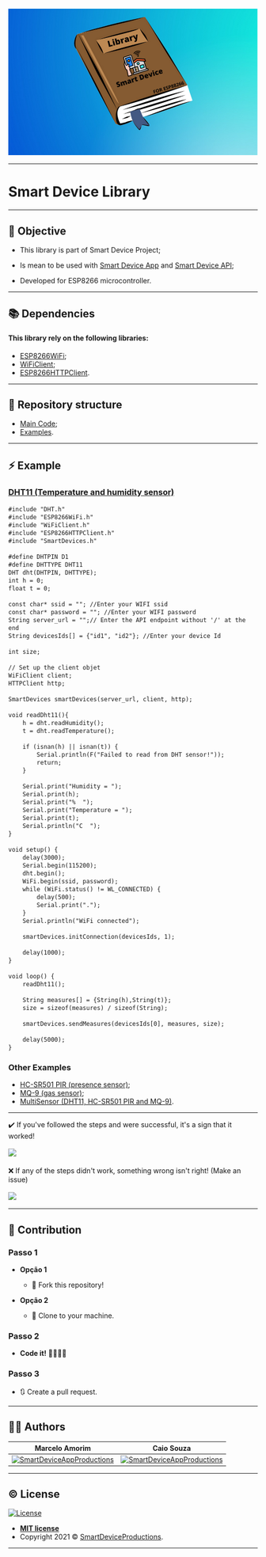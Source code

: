 ![](assets/images/SmartDeviceLibrary.png)

---

# Smart Device Library

---

## 🎯 Objective

- This library is part of Smart Device Project;

- Is mean to be used with [Smart Device App](https://github.com/marceloams/smart-device-app) and [Smart Device API](https://hub.docker.com/repository/docker/marceloams/smart-devices-api);

- Developed for ESP8266 microcontroller.

---

## 📚 Dependencies 

#### This library rely on the following libraries:

- <a href="https://github.com/esp8266/Arduino/tree/master/libraries/ESP8266WiFi" target="_blank">ESP8266WiFi</a>;
- <a href="https://github.com/esp8266/Arduino/blob/master/libraries/ESP8266WiFi/src/WiFiClient.h" target="_blank">WiFiClient</a>;
- <a href="https://github.com/esp8266/Arduino/tree/master/libraries/ESP8266HTTPClient" target="_blank">ESP8266HTTPClient</a>.

---

## 📁 Repository structure

- <a href="https://github.com/marceloams/smart-device-library" target="_blank">Main Code</a>;
- <a href="https://github.com/marceloams/smart-device-library/tree/master/examples" target="_blank">Examples</a>.

---

## ⚡ Example

### [DHT11 (Temperature and humidity sensor)](https://github.com/marceloams/smart-device-library/blob/master/examples/PresenceSensor/PresenceSensor.ino)

```
#include "DHT.h"
#include "ESP8266WiFi.h"
#include "WiFiClient.h"
#include "ESP8266HTTPClient.h"
#include "SmartDevices.h"

#define DHTPIN D1     
#define DHTTYPE DHT11  
DHT dht(DHTPIN, DHTTYPE);
int h = 0;
float t = 0;

const char* ssid = ""; //Enter your WIFI ssid
const char* password = ""; //Enter your WIFI password
String server_url = "";// Enter the API endpoint without '/' at the end
String devicesIds[] = {"id1", "id2"}; //Enter your device Id

int size;

// Set up the client objet
WiFiClient client;
HTTPClient http;

SmartDevices smartDevices(server_url, client, http);

void readDht11(){
    h = dht.readHumidity();
    t = dht.readTemperature();

    if (isnan(h) || isnan(t)) {
        Serial.println(F("Failed to read from DHT sensor!"));
        return;
    }

    Serial.print("Humidity = ");
    Serial.print(h);
    Serial.print("%  ");
    Serial.print("Temperature = ");
    Serial.print(t); 
    Serial.println("C  ");
}

void setup() {
    delay(3000);
    Serial.begin(115200);
    dht.begin();
    WiFi.begin(ssid, password);
    while (WiFi.status() != WL_CONNECTED) {
        delay(500);
        Serial.print(".");
    }
    Serial.println("WiFi connected");

    smartDevices.initConnection(devicesIds, 1);

    delay(1000);
}

void loop() {
    readDht11();

    String measures[] = {String(h),String(t)};
    size = sizeof(measures) / sizeof(String);

    smartDevices.sendMeasures(devicesIds[0], measures, size);

    delay(5000);
}
```

### Other Examples

  - [HC-SR501 PIR (presence sensor)](https://github.com/marceloams/smart-device-library/blob/master/examples/TemperatureSensor/TemperatureSensor.ino);
  - [MQ-9 (gas sensor)](https://github.com/marceloams/smart-device-library/blob/master/examples/GasSensor/GasSensor.ino);
  - [MultiSensor (DHT11, HC-SR501 PIR and MQ-9)](https://github.com/marceloams/smart-device-library/blob/master/examples/MultiSensor/MultiSensor.ino).
 
---
 
✔️ If you've followed the steps and were successful, it's a sign that it worked!
<br>
<br>
<img src="https://media.giphy.com/media/U2BASTIsaw8WQ/giphy.gif">
<br>
<br>
❌ If any of the steps didn't work, something wrong isn't right! (Make an issue)
<br>
<br>
<img src="https://media.giphy.com/media/5Kje53tstPjpK/giphy.gif">

---

## 🔨 Contribution

### Passo 1

- **Opção 1**
    - 🍴 Fork this repository!

- **Opção 2**
    - 👯 Clone to your machine.

### Passo 2

- **Code it!** 👨‍💻👩‍💻

### Passo 3

- 🔃 Create a pull request.

 ---
 
 ## 👨‍💻 Authors


| **Marcelo Amorim** | **Caio Souza** |
| :---: | :---: |
| [![SmartDeviceAppProductions](https://avatars1.githubusercontent.com/u/63866348?&v=4&s=200)](https://github.com/marceloams) | [![SmartDeviceAppProductions](https://avatars1.githubusercontent.com/u/21149887?&v=4&s=200)](https://github.com/CaioHpSouza) |

---
 
 ## ©️ License

[![License](http://img.shields.io/:license-mit-blue.svg?style=flat-square)](http://badges.mit-license.org)

- **[MIT license](http://opensource.org/licenses/mit-license.php)**
- Copyright 2021 © <a href="https://github.com/marceloams/smart-device-library" target="_blank">SmartDeviceProductions</a>.

---